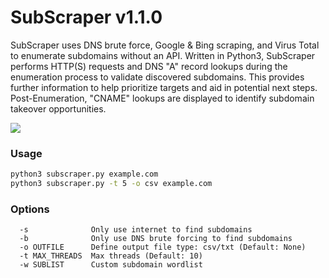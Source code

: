 # SubScraper v1.1.0

SubScraper uses DNS brute force, Google & Bing scraping, and Virus Total to enumerate subdomains without an API. Written in Python3, SubScraper performs HTTP(S) requests and DNS "A" record lookups during the enumeration process to validate discovered subdomains. This provides further information to help prioritize targets and aid in potential next steps. Post-Enumeration, "CNAME" lookups are displayed to identify subdomain takeover opportunities. 

![](https://user-images.githubusercontent.com/13889819/46205430-90ac0e00-c2ee-11e8-801c-626b066448ca.png)

### Usage
```bash
python3 subscraper.py example.com
python3 subscraper.py -t 5 -o csv example.com
```

### Options
```
  -s              Only use internet to find subdomains
  -b              Only use DNS brute forcing to find subdomains
  -o OUTFILE      Define output file type: csv/txt (Default: None)
  -t MAX_THREADS  Max threads (Default: 10)
  -w SUBLIST      Custom subdomain wordlist
```
